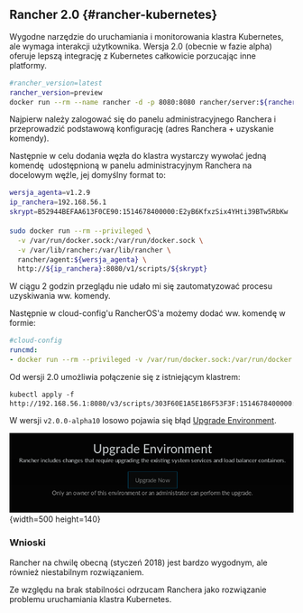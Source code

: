 
## Rancher 2.0 {#rancher-kubernetes}

Wygodne narzędzie do uruchamiania i monitorowania klastra Kubernetes, ale wymaga
interakcji użytkownika.
Wersja 2.0 (obecnie w fazie alpha) oferuje lepszą integrację z Kubernetes
całkowicie porzucając inne platformy.

```bash
#rancher_version=latest
rancher_version=preview
docker run --rm --name rancher -d -p 8080:8080 rancher/server:${rancher_version}
```

Najpierw należy zalogować się do panelu administracyjnego Ranchera i 
przeprowadzić podstawową konfigurację (adres Ranchera + uzyskanie komendy).

Następnie w celu dodania węzła do klastra wystarczy wywołać jedną komendę 
udostępnioną w panelu administracyjnym Ranchera na docelowym węźle, 
jej domyślny format to:
    
```bash
wersja_agenta=v1.2.9
ip_ranchera=192.168.56.1
skrypt=B52944BEFAA613F0CE90:1514678400000:E2yB6KfxzSix4YHti39BTw5RbKw

sudo docker run --rm --privileged \
  -v /var/run/docker.sock:/var/run/docker.sock \
  -v /var/lib/rancher:/var/lib/rancher \
  rancher/agent:${wersja_agenta} \
  http://${ip_ranchera}:8080/v1/scripts/${skrypt}
```

W ciągu 2 godzin przeglądu nie udało mi się zautomatyzować procesu uzyskiwania
ww. komendy.

Następnie w cloud-config'u RancherOS'a możemy dodać ww. komendę w formie:
```yaml
#cloud-config
runcmd:
- docker run --rm --privileged -v /var/run/docker.sock:/var/run/docker.sock -v /var/lib/rancher:/var/lib/rancher rancher/agent:v1.2.9 http://192.168.56.1:8080/v1/scripts/...
```

Od wersji 2.0 umożliwia połączenie się z istniejącym klastrem:

    kubectl apply -f http://192.168.56.1:8080/v3/scripts/303F60E1A5E186F53F3F:1514678400000:wstQFdHpOgHqKahoYdmsCXEWMW4.yaml


W wersji `v2.0.0-alpha10` losowo pojawia się błąd
[Upgrade Environment](https://github.com/rancher/rancher/issues/10396).

![Błąd pt. Upgrade Environment](assets/rancher2.0-error.png){width=500 height=140}

### Wnioski

Rancher na chwilę obecną (styczeń 2018) jest bardzo wygodnym, ale również
niestabilnym rozwiązaniem.

Ze względu na brak stabilności odrzucam Ranchera jako rozwiązanie problemu
uruchamiania klastra Kubernetes.
